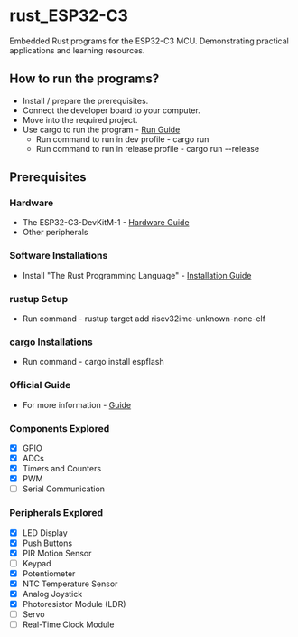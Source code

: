 # rust_ESP32-C3
Embedded Rust programs for the ESP32-C3 MCU. Demonstrating practical applications and learning resources. 

## How to run the programs?
- Install / prepare the prerequisites.
- Connect the developer board to your computer.
- Move into the required project.
- Use cargo to run the program - [Run Guide](https://doc.rust-lang.org/book/ch14-01-release-profiles.html)
    - Run command to run in dev profile - cargo run
    - Run command to run in release profile - cargo run --release

## Prerequisites

### Hardware
- The ESP32-C3-DevKitM-1 - [Hardware Guide](https://docs.espressif.com/projects/arduino-esp32/en/latest/boards/ESP32-C3-DevKitM-1.html)
- Other peripherals

### Software Installations
- Install "The Rust Programming Language" - [Installation Guide](https://rust-lang.github.io/rustup/installation/index.html)

### rustup Setup
- Run command - rustup target add riscv32imc-unknown-none-elf

### cargo Installations
- Run command - cargo install espflash

### Official Guide
- For more information - [Guide](https://docs.esp-rs.org/book/installation/index.html)

### Components Explored
- [x] GPIO
- [x] ADCs
- [x] Timers and Counters
- [x] PWM
- [ ] Serial Communication

### Peripherals Explored
- [x] LED Display
- [x] Push Buttons
- [x] PIR Motion Sensor
- [ ] Keypad
- [x] Potentiometer
- [x] NTC Temperature Sensor
- [x] Analog Joystick
- [x] Photoresistor Module (LDR)
- [ ] Servo
- [ ] Real-Time Clock Module